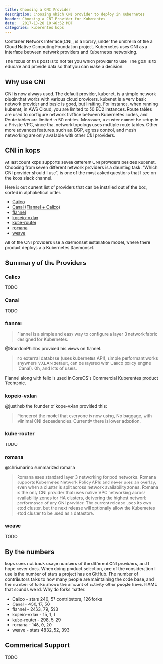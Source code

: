 ```yaml
---
title: Choosing a CNI Provider
description: Choosing which CNI provider to deploy in Kubernetes
header: Choosing a CNI Provider for Kuberentes
date:   2017-10-28 10:46:52 MDT
categories: kuberentes kops
---
```


Container Network Interface(CNI), is a library, under the umbrella of the
a Cloud Native Computing Foundation project. Kubernetes uses CNI as a interface
between network providers and Kubernetes networking.

The focus of this post is to not tell you which provider to use.  The goal is
to educate and provide data so that you can make a decision.

## Why use CNI

CNI is now always used. The default provider, kubenet, is a simple network plugin
that works with various cloud providers.  kubenet is a very basic network provider
and basic is good, but limiting.  For instance, when running kubenet, in AWS Cloud,
you are limited to 50 EC2 instances.  Route tables are used to configure network
traffice between Kubernetes nodes, and Route tables are limited to 50 entries.
Moreover, a cluster cannot be setup in a Private VPC, since that network topology
uses multiple route tables.  Other more advances features, such as, BGP, egress
control, and mesh networking are only available with other CNI providers.

## CNI in kops

At last count kops supports seven different CNI providers besides kubenet.  Choosing
from seven different network providers is a daunting task.  "Which CNI provider
should I use", is one of the most asked questions that I see on the kops slack
channel.

Here is out current list of providers that can be installed out of the box,
sorted in alphabetical order.

- [Calico](http://docs.projectcalico.org/)
- [Canal (Flannel + Calico)](https://github.com/projectcalico/canal)
- [flannel](https://github.com/coreos/flannel)
- [kopeio-vxlan](https://github.com/kopeio/networking)
- [kube-router](https://github.com/cloudnativelabs/kube-router)
- [romana](https://github.com/romana/romana)
- [weave](https://github.com/weaveworks/weave-kube)

All of the CNI providers use a daemonset installation model, where there product
deploys a a Kubernetes Daemonset.

## Summary of the Providers

### Calico

TODO

### Canal

TODO

### flannel

> Flannel is a simple and easy way to configure a layer 3 network fabric designed for Kubernetes.

@BrandonPhillips provided his views on flannel.

> no external database (uses kubernetes API), simple performant works anywhere VXLAN default, can be layered with Calico policy engine (Canal). Oh, and lots of users.

Flannel along with felix is used in CoreOS's Commercial Kuberentes product Techtonic.

### kopeio-vxlan

@justinsb the founder of kope-vxlan provided this:

> Pioneered the model that everyone is now using, No baggage, with  Minimal CNI dependencies.  Currently there is lower adoption.

### kube-router

TODO

### romana

@chrismarino summarized romana

> Romana uses standard layer 3 networking for pod networks.  Romana supports
Kubernetes Network Policy APIs and never uses an overlay, even when a cluster is
split across network availability zones.  Romana is the only CNI provider that
uses native VPC networking across availability zones for HA clusters, delivering
the highest network performance of  any CNI provider. The current release uses
its own etcd cluster, but the next release will optionally allow the Kubernetes
etcd cluster to be used as a datastore.

### weave

TODO

## By the numbers

kops does not track usage numbers of the different CNI providers, and I hope
never does.  When doing product selection, one of the consideration I use is the
number of stars a project has on GitHub.  The number of contributors talks to
how many people are maintaining the code base, and the number of forks shows
the amount of activity other people have.  FIXME that sounds weird.  Why do forks
matter.

- Calico - stars 240, 57 contributors, 126 forks
- Canal - 430, 17, 58
- flannel - 2463, 79, 593
- kopeio-vxlan - 15, 1, 1
- kube-router - 298, 5, 29
- romana - 148, 9, 20
- weave - stars 4832, 52, 393

## Commerical Support

TODO
